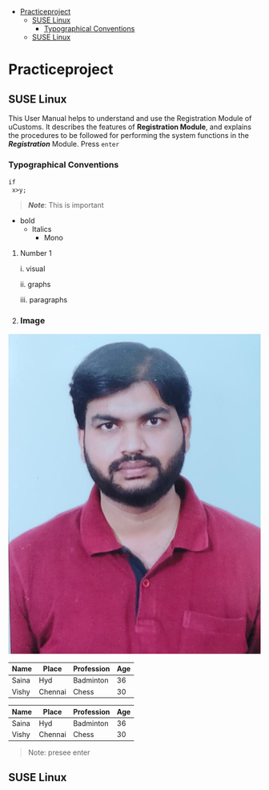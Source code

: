 - [Practiceproject](#practiceproject)
  - [SUSE Linux](#suse-linux)
    - [Typographical Conventions](#typographical-conventions)
  - [SUSE Linux](#suse-linux-1)


# Practiceproject
## SUSE Linux ##
This User Manual helps to understand and use the Registration Module of uCustoms. It describes the features of __Registration Module__, and explains the procedures to be followed for performing the system functions in the ***Registration*** Module.
Press `enter`
### Typographical Conventions ###
````
if 
 x>y;
 ````
>***Note***: This is important 
* bold
    * Italics
      * Mono

1. Number 1
 
      i. visual

      ii. graphs

      iii. paragraphs

        
3. ### Image 
![Image](/Images/photo.jfif)


Name | Place | Profession | Age 
---- | ---- | ---- | ----
Saina | Hyd | Badminton | 36
Vishy | Chennai | Chess | 30



Name | Place | Profession | Age 
---- | ---- | ---- | ----
Saina | Hyd | Badminton | 36
Vishy | Chennai | Chess | 30   
>Note: presee enter

## SUSE Linux ##
